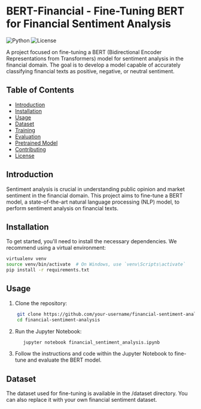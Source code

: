# BERT-Financial - Fine-Tuning BERT for Financial Sentiment Analysis

![Python](https://img.shields.io/badge/Python-3.7%2B-blue)
![License](https://img.shields.io/badge/License-MIT-yellow)

A project focused on fine-tuning a BERT (Bidirectional Encoder Representations from Transformers) model for sentiment analysis in the financial domain. The goal is to develop a model capable of accurately classifying financial texts as positive, negative, or neutral sentiment.

## Table of Contents

- [Introduction](#introduction)
- [Installation](#installation)
- [Usage](#usage)
- [Dataset](#dataset)
- [Training](#training)
- [Evaluation](#evaluation)
- [Pretrained Model](#pretrained-model)
- [Contributing](#contributing)
- [License](#license)

## Introduction

Sentiment analysis is crucial in understanding public opinion and market sentiment in the financial domain. This project aims to fine-tune a BERT model, a state-of-the-art natural language processing (NLP) model, to perform sentiment analysis on financial texts.

## Installation

To get started, you'll need to install the necessary dependencies. We recommend using a virtual environment:

```bash
virtualenv venv
source venv/bin/activate  # On Windows, use `venv\Scripts\activate`
pip install -r requirements.txt
```

## Usage
1. Clone the repository:
   
  ```bash
      git clone https://github.com/your-username/financial-sentiment-analysis.git
      cd financial-sentiment-analysis
  ```
2. Run the Jupyter Notebook:
   
   ```bash
      jupyter notebook financial_sentiment_analysis.ipynb
   ```
3. Follow the instructions and code within the Jupyter Notebook to fine-tune and evaluate the BERT model.

## Dataset
The dataset used for fine-tuning is available in the /dataset directory. You can also replace it with your own financial sentiment dataset.

